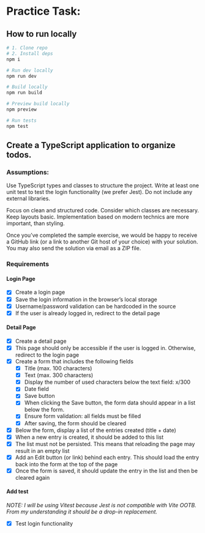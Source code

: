 # Practice Task:

## How to run locally
```bash
# 1. Clone repo
# 2. Install deps
npm i

# Run dev locally
npm run dev

# Build locally
npm run build

# Preview build locally
npm preview

# Run tests
npm test
```

## Create a TypeScript application to organize todos.

### Assumptions:

Use TypeScript types and classes to structure the project.
Write at least one unit test to test the login functionality (we prefer Jest).
Do not include any external libraries.

Focus on clean and structured code. Consider which classes are necessary. Keep layouts basic. Implementation based on modern technics are more important, than styling.

Once you’ve completed the sample exercise, we would be happy to receive a GitHub link (or a link to another Git host of your choice) with your solution. You may also send the solution via email as a ZIP file.

### Requirements

#### Login Page

- [x] Create a login page
- [x] Save the login information in the browser’s local storage
- [x] Username/password validation can be hardcoded in the source
- [x] If the user is already logged in, redirect to the detail page

#### Detail Page

- [x] Create a detail page
- [x] This page should only be accessible if the user is logged in. Otherwise, redirect to the login page
- [x] Create a form that includes the following fields
    - [x] Title (max. 100 characters)
    - [x] Text (max. 300 characters)
    - [x] Display the number of used characters below the text field: x/300
    - [x] Date field
    - [x] Save button
    - [x] When clicking the Save button, the form data should appear in a list below the form.
    - [x] Ensure form validation: all fields must be filled
    - [x] After saving, the form should be cleared
- [x] Below the form, display a list of the entries created (title + date)
- [x] When a new entry is created, it should be added to this list
- [x] The list must not be persisted. This means that reloading the page may result in an empty list
- [x] Add an Edit button (or link) behind each entry. This should load the entry back into the form at the top of the page
- [x] Once the form is saved, it should update the entry in the list and then be cleared again

#### Add test

_NOTE: I will be using Vitest because Jest is not compatible with Vite OOTB. From my understanding it should be a drop-in replacement._

- [x] Test login functionality
